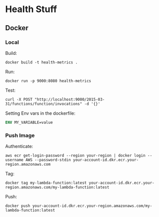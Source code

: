 # Health Stuff

## Docker

### Local
Build: 
```commandline
docker build -t health-metrics .
```

Run:
```commandline
docker run -p 9000:8080 health-metrics
```

Test:
```commandline
curl -X POST "http://localhost:9000/2015-03-31/functions/function/invocations" -d '{}'
```

Setting Env vars in the dockerfile:
```dockerfile
ENV MY_VARIABLE=value
```

### Push Image

Authenticate:
```commandline
aws ecr get-login-password --region your-region | docker login --username AWS --password-stdin your-account-id.dkr.ecr.your-region.amazonaws.com
```

Tag:
```commandline
docker tag my-lambda-function:latest your-account-id.dkr.ecr.your-region.amazonaws.com/my-lambda-function:latest
```

Push:
```commandline
docker push your-account-id.dkr.ecr.your-region.amazonaws.com/my-lambda-function:latest
```

